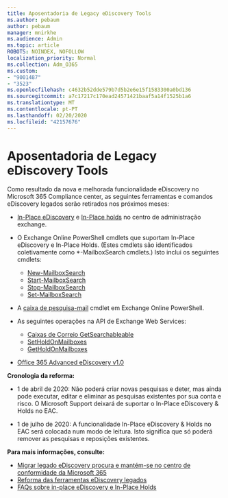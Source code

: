 ```yaml
---
title: Aposentadoria de Legacy eDiscovery Tools
ms.author: pebaum
author: pebaum
manager: mnirkhe
ms.audience: Admin
ms.topic: article
ROBOTS: NOINDEX, NOFOLLOW
localization_priority: Normal
ms.collection: Adm_O365
ms.custom:
- "9001487"
- "3523"
ms.openlocfilehash: c4632b52dde579b7d5b2e6e15f1583300a0bd136
ms.sourcegitcommit: a7c17217c170ead24571421baaf5a14f1525b1a6
ms.translationtype: MT
ms.contentlocale: pt-PT
ms.lasthandoff: 02/20/2020
ms.locfileid: "42157676"
---
```

# <a name="retirement-of-legacy-ediscovery-tools"></a>Aposentadoria de Legacy eDiscovery Tools

Como resultado da nova e melhorada funcionalidade eDiscovery no Microsoft 365 Compliance center, as seguintes ferramentas e comandos eDiscovery legados serão retirados nos próximos meses:

- [In-Place eDiscovery](https://docs.microsoft.com/exchange/security-and-compliance/in-place-ediscovery/in-place-ediscovery) e [In-Place holds](https://docs.microsoft.com/exchange/security-and-compliance/create-or-remove-in-place-holds) no centro de administração exchange.

- O Exchange Online PowerShell cmdlets que suportam In-Place eDiscovery e In-Place Holds. (Estes cmdlets são identificados coletivamente como *-MailboxSearch cmdlets.) Isto inclui os seguintes cmdlets:

    - [New-MailboxSearch](https://docs.microsoft.com/powershell/module/exchange/policy-and-compliance-content-search/new-mailboxsearch)
    - [Start-MailboxSearch](https://docs.microsoft.com/powershell/module/exchange/policy-and-compliance-content-search/start-mailboxsearch)
    - [Stop-MailboxSearch](https://docs.microsoft.com/powershell/module/exchange/policy-and-compliance-content-search/stop-mailboxsearch)
    - [Set-MailboxSearch](https://docs.microsoft.com/powershell/module/exchange/policy-and-compliance-content-search/set-mailboxsearch)

- A [caixa de pesquisa-mail](https://docs.microsoft.com/powershell/module/exchange/mailboxes/search-mailbox?view=exchange-ps) cmdlet em Exchange Online PowerShell.
- As seguintes operações na API de Exchange Web Services:
    - [Caixas de Correio GetSearchableable](https://docs.microsoft.com/exchange/client-developer/web-service-reference/getsearchablemailboxes-operation)
    - [SetHoldOnMailboxes](https://docs.microsoft.com/exchange/client-developer/web-service-reference/setholdonmailboxes-operation)
    - [GetHoldOnMailboxes](https://docs.microsoft.com/exchange/client-developer/web-service-reference/getholdonmailboxes-operation)

- [Office 365 Advanced eDiscovery v1.0](https://docs.microsoft.com/en-us/microsoft-365/compliance/office-365-advanced-ediscovery)

**Cronologia da reforma:**
- 1 de abril de 2020: Não poderá criar novas pesquisas e deter, mas ainda pode executar, editar e eliminar as pesquisas existentes por sua conta e risco. O Microsoft Support deixará de suportar o In-Place eDiscovery & Holds no EAC.

- 1 de julho de 2020: A funcionalidade In-Place eDiscovery & Holds no EAC será colocada num modo de leitura. Isto significa que só poderá remover as pesquisas e reposições existentes.

**Para mais informações, consulte:**

 - [Migrar legado eDiscovery procura e mantém-se no centro de conformidade da Microsoft 365](https://docs.microsoft.com/en-us/microsoft-365/compliance/migrate-legacy-ediscovery-searches-and-holds)
 - [Reforma das ferramentas eDiscovery legados](https://docs.microsoft.com/en-us/microsoft-365/compliance/legacy-ediscovery-retirement)
 - [FAQs sobre in-place eDiscovery e In-Place Holds](https://docs.microsoft.com/en-us/microsoft-365/compliance/legacy-ediscovery-retirement#faqs-about-in-place-ediscovery-and-in-place-holds)



